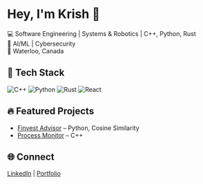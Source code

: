 # Hey, I'm Krish 👋

💻 Software Engineering | Systems & Robotics | C++, Python, Rust  
🧠 AI/ML | Cybersecurity  
📍 Waterloo, Canada  

## 🚀 Tech Stack
![C++](https://img.shields.io/badge/C++-00599C?logo=cplusplus&logoColor=white)
![Python](https://img.shields.io/badge/-Python-3776AB?logo=python&logoColor=white)
![Rust](https://img.shields.io/badge/-Rust-black?logo=rust&logoColor=white)
![React](https://img.shields.io/badge/-React-61DAFB?logo=react&logoColor=black)

## 🔥 Featured Projects
- [Finvest Advisor](https://github.com/Krish-310/Finvest-Advisor-HTV8) – Python, Cosine Similarity
- [Process Monitor](https://github.com/Krish-310/Process-Monitor) – C++

## 🌐 Connect
[LinkedIn](http://www.linkedin.com/in/krish310/) | [Portfolio](https://krish-personal-website.web.app/)
